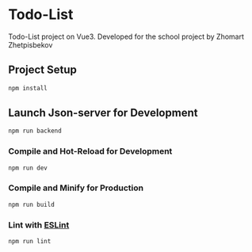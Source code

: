 # Todo-List

Todo-List project on Vue3. Developed for the school project by Zhomart Zhetpisbekov


## Project Setup

```sh
npm install
```

## Launch Json-server for Development
```sh
npm run backend
```

### Compile and Hot-Reload for Development

```sh
npm run dev
```

### Compile and Minify for Production

```sh
npm run build
```

### Lint with [ESLint](https://eslint.org/)

```sh
npm run lint
```

